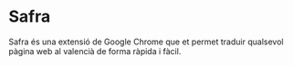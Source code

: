 # Safra
Safra és una extensió de Google Chrome que et permet traduir qualsevol pàgina web al valencià de forma ràpida i fàcil. 
